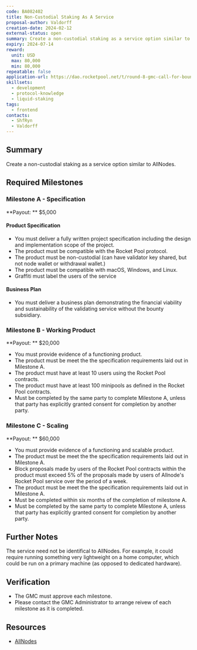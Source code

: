 ```yaml
---
code: BA082402
title: Non-Custodial Staking As A Service
proposal-author: Valdorff
creation-date: 2024-02-12
external-status: open
summary: Create a non-custodial staking as a service option similar to AllNodes.
expiry: 2024-07-14
reward: 
  unit: USD
  max: 80,000
  min: 80,000
repeatable: false
application-url: https://dao.rocketpool.net/t/round-8-gmc-call-for-bounty-applications-deadline-is-january-14/2558/6
skillsets:
  - development
  - protocol-knowledge
  - liquid-staking
tags: 
  - frontend
contacts:
  - ShfRyn
  - Valdorff
---
```


## Summary
Create a non-custodial staking as a service option similar to AllNodes. 

## Required Milestones

### Milestone A - Specification
**Payout: ** $5,000

#### Product Specification
* You must deliver a fully written project specification including the design and implementation scope of the project.
* The product must be compatible with the Rocket Pool protocol.
* The product must be non-custodial (can have validator key shared, but not node wallet or withdrawal wallet.)
* The product must be compatible with macOS, Windows, and Linux.
* Graffiti must label the users of the service

#### Business Plan
* You must deliver a business plan demonstrating the financial viability and sustainability of the validating service without the bounty subsidiary.

### Milestone B - Working Product
**Payout: ** $20,000

* You must provide evidence of a functioning product.
* The product must be meet the the specification requirements laid out in Milestone A.
* The product must have at least 10 users using the Rocket Pool contracts.
* The product must have at least 100 minipools as defined in the Rocket Pool contracts.
* Must be completed by the same party to complete Milestone A, unless that party has explicitly granted consent for completion by another party.

### Milestone C - Scaling
**Payout: ** $60,000

* You must provide evidence of a functioning and scalable product.
* The product must be meet the the specification requirements laid out in Milestone A.
* Block proposals made by users of the Rocket Pool contracts within the product must exceed 5% of the proposals made by users of Allnode's Rocket Pool service over the period of a week. 
* The product must be meet the the specification requirements laid out in Milestone A.
* Must be completed within six months of the completion of milestone A.
* Must be completed by the same party to complete Milestone A, unless that party has explicitly granted consent for completion by another party.

## Further Notes

The service need not be identifical to AllNodes. For example, it could require running something very lightweight on a home computer, which could be run on a primary machine (as opposed to dedicated hardware).

## Verification
* The GMC must approve each milestone.
* Please contact the GMC Administrator to arrange reivew of each milestone as it is completed.

## Resources
* [AllNodes](https://www.allnodes.com/)